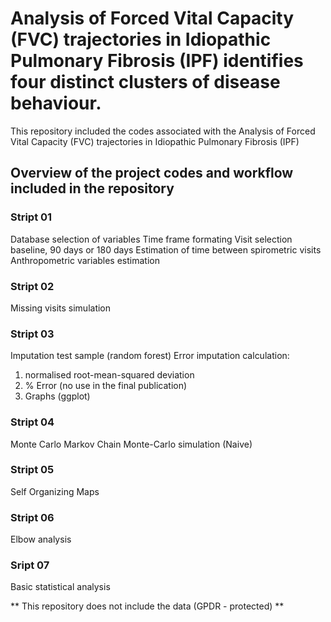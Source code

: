 # Analysis of Forced Vital Capacity (FVC) trajectories in Idiopathic Pulmonary Fibrosis (IPF) identifies four distinct clusters of disease behaviour.
This repository included the codes associated with the Analysis of Forced Vital Capacity (FVC) trajectories in Idiopathic Pulmonary Fibrosis (IPF)

## Overview of the project codes and workflow included in the repository
### Stript 01
Database selection of variables
Time frame formating 
Visit selection baseline, 90 days or 180 days
Estimation of time between spirometric visits
Anthropometric variables estimation

### Stript 02
Missing visits simulation

### Stript 03
Imputation test sample (random forest)
Error imputation calculation: 
1) normalised root-mean-squared deviation
2) % Error (no use in the final publication)
3) Graphs (ggplot)

### Stript 04
Monte Carlo Markov Chain Monte-Carlo simulation (Naive)

### Stript 05 
Self Organizing Maps

### Stript 06
Elbow analysis

### Sript 07 
Basic statistical analysis

** This repository does not include the data (GPDR - protected) **
